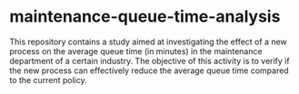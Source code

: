 # maintenance-queue-time-analysis
This repository contains a study aimed at investigating the effect of a new process on the average queue time (in minutes) in the maintenance department of a certain industry. The objective of this activity is to verify if the new process can effectively reduce the average queue time compared to the current policy.
